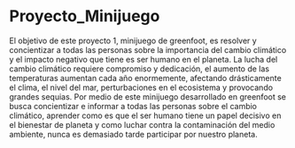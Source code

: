 # Proyecto_Minijuego
El objetivo de este proyecto 1, minijuego de greenfoot, es resolver y concientizar a todas las personas sobre la importancia del cambio climático y el impacto negativo que tiene es ser humano en el planeta.  La lucha del cambio climático requiere compromiso y dedicación, el aumento de las temperaturas aumentan cada año enormemente, afectando drásticamente el clima, el nivel del mar, perturbaciones en el ecosistema y provocando grandes sequias. Por medio de este minijuego desarrollado en greenfoot se busca concientizar e informar a todas las personas sobre el cambio climático, aprender como es que el ser humano tiene un papel decisivo en el bienestar de planeta y como luchar contra la contaminación del medio ambiente, nunca es demasiado tarde participar por nuestro planeta. 
